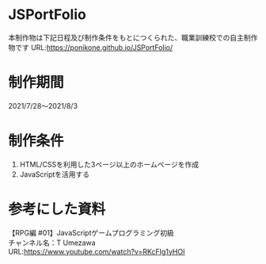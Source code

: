# JSPortFolio
本制作物は下記日程及び制作条件をもとにつくられた、職業訓練校での自主制作物です
URL:https://ponikone.github.io/JSPortFolio/
# 制作期間
2021/7/28～2021/8/3

# 制作条件
1. HTML/CSSを利用した3ページ以上のホームページを作成
2. JavaScriptを活用する
# 参考にした資料
【RPG編 #01】JavaScriptゲームプログラミング初級<br>
チャンネル名：T Umezawa<br>
URL:https://www.youtube.com/watch?v=RKcFIg1yHOI

